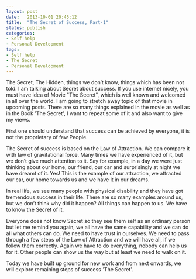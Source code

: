 ```yaml
---
layout: post
date:   2013-10-01 20:45:12
title:  "The Secret of Success, Part-1"
status: publish
categories: 
- Self help
- Personal Development
tags:
- Self help
- The Secret
- Personal Development
---
```


The Secret, The Hidden, things we don’t know, things which has been not told. I am talking about Secret about success. If you use internet nicely, you must have idea of Movie "The Secret", which is well known and welcomed in all over the world. I am going to stretch away topic of that movie in upcoming posts. There are so many things explained in the movie as well as in the Book 'The Secret', I want to repeat some of it and also want to give my views.

First one should understand that success can be achieved by everyone, it is not the proprietary of few People. 

The Secret of success is based on the Law of Attraction. We can compare it with law of gravitational force. Many times we have experienced of it, but we don’t give much attention to it. Say for example, in a day we were just thinking about our home, our friend, our car and surprisingly at night we have dreamt of it. Yes! This is the example of our attraction, we attracted our car, our home towards us and we have it in our dreams.

In real life, we see many people with physical disability and they have got tremendous success in their life. There are so many examples around us, but we don’t think why did it happen? All things can happen to us. We have to know the Secret of it. 

Everyone does not know Secret so they see them self as an ordinary person but let me remind you again, we all have the same capability and we can do all what others can do. We need to have trust in ourselves. We need to pass through a few steps of the Law of Attraction and we will have all, if we follow them correctly. Again we have to do everything, nobody can help us for it. Other people can show us the way but at least we need to walk on it.

Today we have built up ground for new work and from next onwards, we will explore remaining steps of success 'The Secret'.
